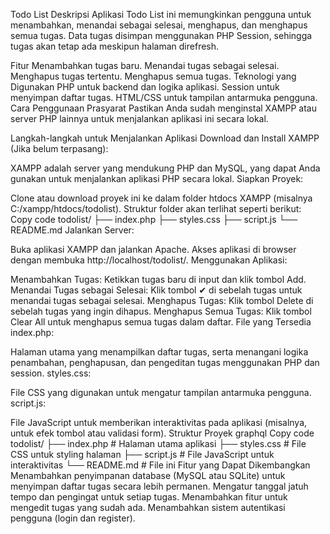 Todo List
Deskripsi
Aplikasi Todo List ini memungkinkan pengguna untuk menambahkan, menandai sebagai selesai, menghapus, dan menghapus semua tugas. Data tugas disimpan menggunakan PHP Session, sehingga tugas akan tetap ada meskipun halaman direfresh.

Fitur
Menambahkan tugas baru.
Menandai tugas sebagai selesai.
Menghapus tugas tertentu.
Menghapus semua tugas.
Teknologi yang Digunakan
PHP untuk backend dan logika aplikasi.
Session untuk menyimpan daftar tugas.
HTML/CSS untuk tampilan antarmuka pengguna.
Cara Penggunaan
Prasyarat
Pastikan Anda sudah menginstal XAMPP atau server PHP lainnya untuk menjalankan aplikasi ini secara lokal.

Langkah-langkah untuk Menjalankan Aplikasi
Download dan Install XAMPP (Jika belum terpasang):

XAMPP adalah server yang mendukung PHP dan MySQL, yang dapat Anda gunakan untuk menjalankan aplikasi PHP secara lokal.
Siapkan Proyek:

Clone atau download proyek ini ke dalam folder htdocs XAMPP (misalnya C:/xampp/htdocs/todolist).
Struktur folder akan terlihat seperti berikut:
Copy code
todolist/
├── index.php
├── styles.css
├── script.js
└── README.md
Jalankan Server:

Buka aplikasi XAMPP dan jalankan Apache.
Akses aplikasi di browser dengan membuka http://localhost/todolist/.
Menggunakan Aplikasi:

Menambahkan Tugas: Ketikkan tugas baru di input dan klik tombol Add.
Menandai Tugas sebagai Selesai: Klik tombol ✔ di sebelah tugas untuk menandai tugas sebagai selesai.
Menghapus Tugas: Klik tombol Delete di sebelah tugas yang ingin dihapus.
Menghapus Semua Tugas: Klik tombol Clear All untuk menghapus semua tugas dalam daftar.
File yang Tersedia
index.php:

Halaman utama yang menampilkan daftar tugas, serta menangani logika penambahan, penghapusan, dan pengeditan tugas menggunakan PHP dan session.
styles.css:

File CSS yang digunakan untuk mengatur tampilan antarmuka pengguna.
script.js:

File JavaScript untuk memberikan interaktivitas pada aplikasi (misalnya, untuk efek tombol atau validasi form).
Struktur Proyek
graphql
Copy code
todolist/
├── index.php       # Halaman utama aplikasi
├── styles.css      # File CSS untuk styling halaman
├── script.js       # File JavaScript untuk interaktivitas
└── README.md       # File ini
Fitur yang Dapat Dikembangkan
Menambahkan penyimpanan database (MySQL atau SQLite) untuk menyimpan daftar tugas secara lebih permanen.
Mengatur tanggal jatuh tempo dan pengingat untuk setiap tugas.
Menambahkan fitur untuk mengedit tugas yang sudah ada.
Menambahkan sistem autentikasi pengguna (login dan register).
